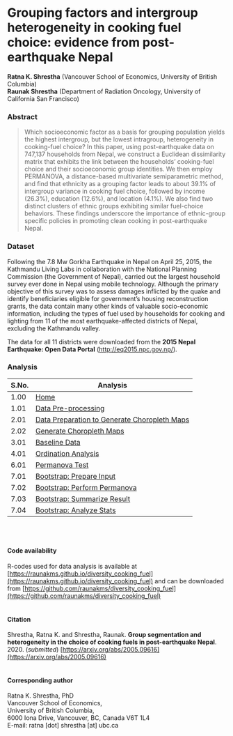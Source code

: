 # Grouping factors and intergroup heterogeneity in cooking fuel choice: evidence from post-earthquake Nepal

**Ratna K. Shrestha** (Vancouver School of Economics, University of British Columbia)<br/>
**Raunak Shrestha** (Department of Radiation Oncology, University of California San Francisco)<br/>


### Abstract
> Which socioeconomic factor as a basis for grouping population yields the highest intergroup, but the lowest intragroup, heterogeneity in cooking-fuel choice? In this paper, using post-earthquake data on 747,137 households from Nepal, we construct a Euclidean dissimilarity matrix that exhibits the link between the households’ cooking-fuel choice and their socioeconomic group identities. We then employ PERMANOVA, a distance-based multivariate semiparametric method, and find that ethnicity as a grouping factor leads to about 39.1% of intergroup variance in cooking fuel choice, followed by income (26.3%), education (12.6%), and location (4.1%). We also find two distinct clusters of ethnic groups exhibiting similar fuel-choice behaviors. These findings underscore the importance of ethnic-group specific policies in promoting clean cooking in post-earthquake Nepal.

### Dataset
Following the 7.8 Mw Gorkha Earthquake in Nepal on April 25, 2015, the Kathmandu Living Labs in collaboration with the National Planning Commission (the Government of Nepal), carried out the largest household survey ever done in Nepal using mobile technology. Although the primary objective of this survey was to assess damages inflicted by the quake and identify beneficiaries eligible for government’s housing reconstruction grants, the data contain many other kinds of valuable socio-economic information, including the types of fuel used by households for cooking and lighting from 11 of the most earthquake-affected districts of Nepal, excluding the Kathmandu valley. 

The data for all 11 districts were downloaded from the **2015 Nepal Earthquake: Open Data Portal** (<http://eq2015.npc.gov.np/>). 

### Analysis

| S.No. | Analysis                                                                                                                                             |
|-------|------------------------------------------------------------------------------------------------------------------------------------------------------|
| 1.00  | [Home](https://raunakms.github.io/diversity_cooking_fuel/)                                                                          |
| 1.01  | [Data Pre-processing](https://raunakms.github.io/diversity_cooking_fuel/01_01_data_preprocess.html)                                |
| 2.01  | [Data Preparation to Generate Choropleth Maps](https://raunakms.github.io/diversity_cooking_fuel/02_01_maps_data_preparation.html) |
| 2.02  | [Generate Choropleth Maps](https://raunakms.github.io/diversity_cooking_fuel/02_02_maps_plot.html)                                 |
| 3.01  | [Baseline Data](https://raunakms.github.io/diversity_cooking_fuel/03_01_baseline_data.html)                                |
| 4.01  | [Ordination Analysis](https://raunakms.github.io/diversity_cooking_fuel/04_01_ordination_analysis.html) |
| 6.01  | [Permanova Test](https://raunakms.github.io/diversity_cooking_fuel/06_01_permanova_test.html)                                |
| 7.01  | [Bootstrap: Prepare Input](https://raunakms.github.io/diversity_cooking_fuel/07_01_bootstrap_prepare_input.html) |
| 7.02  | [Bootstrap: Perform Permanova](https://raunakms.github.io/diversity_cooking_fuel/07_02_bootstrap_perform_permanova.html) |
| 7.03  | [Bootstrap: Summarize Result](https://raunakms.github.io/diversity_cooking_fuel/07_03_bootstrap_summarize_results.html) |
| 7.04  | [Bootstrap: Analyze Stats](https://raunakms.github.io/diversity_cooking_fuel/07_04_bootstrap_analyze_stats.html) |

<br/><br/>

#### Code availability
R-codes used for data analysis is available at [https://raunakms.github.io/diversity_cooking_fuel](https://raunakms.github.io/diversity_cooking_fuel) and can be downloaded from [https://github.com/raunakms/diversity_cooking_fuel](https://github.com/raunakms/diversity_cooking_fuel)
<br/><br/>

#### Citation
Shrestha, Ratna K. and Shrestha, Raunak. **Group segmentation and heterogeneity in the choice of cooking fuels in post-earthquake Nepal**. 2020. (*submitted*) [https://arxiv.org/abs/2005.09616](https://arxiv.org/abs/2005.09616)
<br/><br/>

#### Corresponding author
Ratna K. Shrestha, PhD <br/>
Vancouver School of Economics, <br/>
University of British Columbia, <br/>
6000 Iona Drive, Vancouver, BC, Canada V6T 1L4 <br/>
E-mail: ratna [dot] shrestha [at] ubc.ca<br/>
